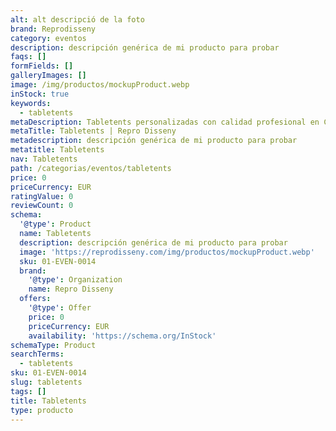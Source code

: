 ```yaml
---
alt: alt descripció de la foto
brand: Reprodisseny
category: eventos
description: descripción genérica de mi producto para probar
faqs: []
formFields: []
galleryImages: []
image: /img/productos/mockupProduct.webp
inStock: true
keywords:
  - tabletents
metaDescription: Tabletents personalizadas con calidad profesional en Cataluña.
metaTitle: Tabletents | Repro Disseny
metadescription: descripción genérica de mi producto para probar
metatitle: Tabletents
nav: Tabletents
path: /categorias/eventos/tabletents
price: 0
priceCurrency: EUR
ratingValue: 0
reviewCount: 0
schema:
  '@type': Product
  name: Tabletents
  description: descripción genérica de mi producto para probar
  image: 'https://reprodisseny.com/img/productos/mockupProduct.webp'
  sku: 01-EVEN-0014
  brand:
    '@type': Organization
    name: Repro Disseny
  offers:
    '@type': Offer
    price: 0
    priceCurrency: EUR
    availability: 'https://schema.org/InStock'
schemaType: Product
searchTerms:
  - tabletents
sku: 01-EVEN-0014
slug: tabletents
tags: []
title: Tabletents
type: producto
---
```


